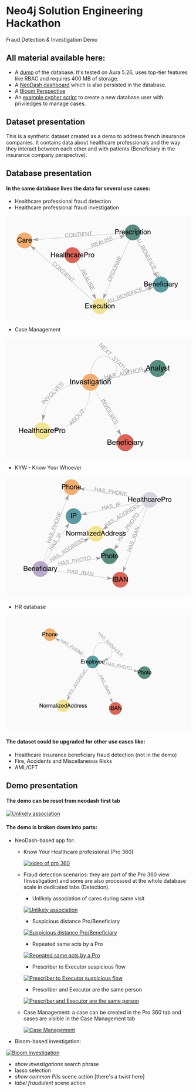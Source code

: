 # Neo4j Solution Engineering Hackathon
Fraud Detection & Investigation Demo

## All material available here:

- A [dump](./TheGraphPolice_dump_auradb_5.6.tar) of the database. It's tested on Aura 5.26, uses top-tier features like RBAC and requires 400 MB of storage. 
- A [NeoDash dashboard](./TheGraphPolice_dashboard_fraud_detection.json) which is also persisted in the database.
- A [Bloom Perspective](./TheGraphPolice_bloom_perspective_fraud_investigation.json)
- An [example cypher script](./example_create_user_rbac.cypher) to create a new database user with priviledges to manage cases.

## Dataset presentation

This is a synthetic dataset created as a demo to address french insurance companies.
It contains data about healthcare professionals and the way they interact between each other and with patients (Beneficiary in the insurance company perspective).

## Database presentation

#### In the same database lives the data for several use cases:

- Healthcare professional fraud detection
- Healthcare professional fraud investigation

![healthcare_model](https://github.com/halftermeyer/neo4j-7g-healthcare-pro-fraud-detection/blob/main/media/healthcare_model.png?raw=true)

- Case Management

![case_mngt_model](https://github.com/halftermeyer/neo4j-7g-healthcare-pro-fraud-detection/blob/main/media/case_mngt_model.png?raw=true)


- KYW - Know Your Whoever

![kyw_model](https://github.com/halftermeyer/neo4j-7g-healthcare-pro-fraud-detection/blob/main/media/kyw_model.png?raw=true)

- HR database


![hr_model](https://github.com/halftermeyer/neo4j-7g-healthcare-pro-fraud-detection/blob/main/media/hr_model.png?raw=true)

#### The dataset could be upgraded for other use cases like:

- Healthcare insurance beneficiary fraud detection (not in the demo)
- Fire, Accidents and Miscellaneous Risks
- AML/CFT

## Demo presentation

#### The demo can be reset from neodash first tab

[![Unlikely association](https://img.youtube.com/vi/ifqc-LkD4-4/0.jpg)](https://www.youtube.com/watch?v=ifqc-LkD4-4)


#### The demo is broken down into parts:
- NeoDash-based app for:
  - Know Your Healthcare professional (Pro 360)

    [![video of pro 360](https://img.youtube.com/vi/dMyeZlyMNMo/0.jpg)](https://www.youtube.com/watch?v=dMyeZlyMNMo)

  - Fraud detection scenarios: they are part of the Pro 360 view (Investigation) and some are also processed at the whole database scale in dedicated tabs (Detection).
    - Unlikely association of cares during same visit

    [![Unlikely association](https://img.youtube.com/vi/uub31K26SSU/0.jpg)](https://www.youtube.com/watch?v=uub31K26SSU)
    - Suspicious distance Pro/Beneficiary


    [![Suspicious distance Pro/Beneficiary](https://img.youtube.com/vi/yHFxZcJOyNQ/0.jpg)](https://www.youtube.com/watch?v=yHFxZcJOyNQ)

    - Repeated same acts by a Pro

    [![Repeated same acts by a Pro](https://img.youtube.com/vi/QhO74O4Cf8s/0.jpg)](https://www.youtube.com/watch?v=QhO74O4Cf8s)

    - Prescriber to Executor suspicious flow

    [![Prescriber to Executor suspicious flow](https://img.youtube.com/vi/_F0jSwURNgU/0.jpg)](https://www.youtube.com/watch?v=_F0jSwURNgU)

    - Prescriber and Executor are the same person

    [![Prescriber and Executor are the same person](https://img.youtube.com/vi/dc2a4a0WPh8/0.jpg)](https://www.youtube.com/watch?v=dc2a4a0WPh8)

  - Case Management: a case can be created in the Pro 360 tab and cases are visible in the Case Management tab

    [![Case Management](https://img.youtube.com/vi/w0mxS5Laf1g/0.jpg)](https://www.youtube.com/watch?v=w0mxS5Laf1g)
    
- Bloom-based investigation:

[![Bloom investigation](https://img.youtube.com/vi/dhg7m-rmy60/0.jpg)](https://www.youtube.com/watch?v=dhg7m-rmy60)

  - *show investigations* search phrase
  - lasso selection
  - *show common PIIs* scene action [there's a twist here]
  - *label fraudulent* scene action

